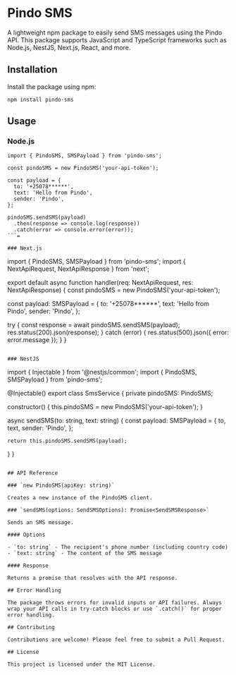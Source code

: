 # Pindo SMS

A lightweight npm package to easily send SMS messages using the Pindo API. This package supports JavaScript and TypeScript frameworks such as Node.js, NestJS, Next.js, React, and more.

## Installation

Install the package using npm:

``npm install pindo-sms``

## Usage

### Node.js

```
import { PindoSMS, SMSPayload } from 'pindo-sms';

const pindoSMS = new PindoSMS('your-api-token');

const payload = {
  to: '+25078******',
  text: 'Hello from Pindo',
  sender: 'Pindo',
};

pindoSMS.sendSMS(payload)
  .then(response => console.log(response))
  .catch(error => console.error(error));
```=

### Next.js

```
import { PindoSMS, SMSPayload } from 'pindo-sms';
import { NextApiRequest, NextApiResponse } from 'next';

export default async function handler(req: NextApiRequest, res: NextApiResponse) {
  const pindoSMS = new PindoSMS('your-api-token');

  const payload: SMSPayload = {
    to: '+25078******',
    text: 'Hello from Pindo',
    sender: 'Pindo',
  };

  try {
    const response = await pindoSMS.sendSMS(payload);
    res.status(200).json(response);
  } catch (error) {
    res.status(500).json({ error: error.message });
  }
}
```

### NestJS

```
import { Injectable } from '@nestjs/common';
import { PindoSMS, SMSPayload } from 'pindo-sms';

@Injectable()
export class SmsService {
  private pindoSMS: PindoSMS;

  constructor() {
    this.pindoSMS = new PindoSMS('your-api-token');
  }

  async sendSMS(to: string, text: string) {
    const payload: SMSPayload = {
      to,
      text,
      sender: 'Pindo',
    };

    return this.pindoSMS.sendSMS(payload);
  }
}
```

## API Reference

### `new PindoSMS(apiKey: string)`

Creates a new instance of the PindoSMS client.

### `sendSMS(options: SendSMSOptions): Promise<SendSMSResponse>`

Sends an SMS message.

#### Options

- `to: string` - The recipient's phone number (including country code)
- `text: string` - The content of the SMS message

#### Response

Returns a promise that resolves with the API response.

## Error Handling

The package throws errors for invalid inputs or API failures. Always wrap your API calls in try-catch blocks or use `.catch()` for proper error handling.

## Contributing

Contributions are welcome! Please feel free to submit a Pull Request.

## License

This project is licensed under the MIT License.
